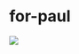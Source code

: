# for-paul

<a href="http://www.github.com/ahmettzorlutuna"><img src="[https://github-readme-stats.vercel.app/api?username=ahmettzorlutuna&show_icons=true&theme=dracula](https://www.google.com/url?sa=i&url=https%3A%2F%2Fwww.arabam.com%2Fblog%2Fotomobille-yasam%2Fpaul-walker-kimdir-hakkinda-bilinmeyenler%2F&psig=AOvVaw1N1AYjRMy3B26K7SoWrDy0&ust=1744397153038000&source=images&cd=vfe&opi=89978449&ved=0CBQQjRxqFwoTCOCZufePzowDFQAAAAAdAAAAABAE)" /></a>
